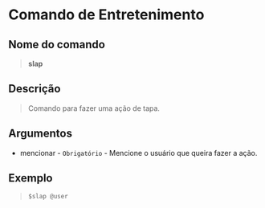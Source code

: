 # Comando de Entretenimento

## Nome do comando
> **slap**

## Descrição
> Comando para fazer uma ação de tapa.

## Argumentos
- mencionar - `Obrigatório` - Mencione o usuário que queira fazer a ação.

## Exemplo
> `$slap @user`